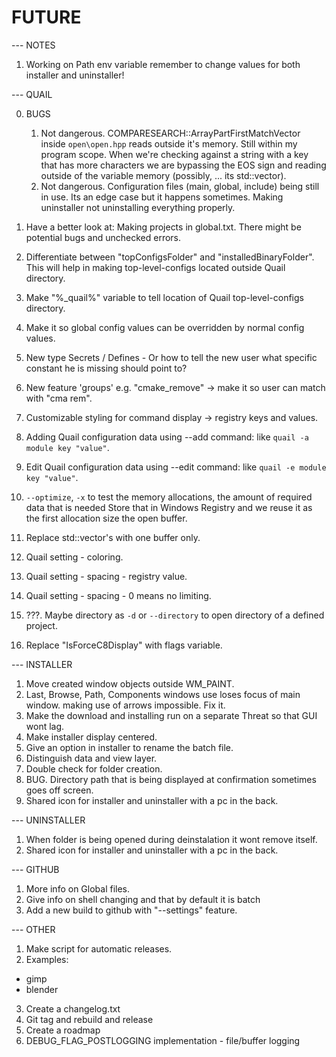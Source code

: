 # FUTURE

--- NOTES

01. Working on Path env variable remember to change values for both installer and uninstaller!

--- QUAIL

00. BUGS

	01. Not dangerous. COMPARESEARCH::ArrayPartFirstMatchVector inside `open\open.hpp` reads outside it's memory. 
		Still within my program scope. When we're checking against a string with a key that has more characters we are
		bypassing the EOS sign and reading outside of the variable memory (possibly, ... its std::vector).
	02. Not dangerous. Configuration files (main, global, include) being still in use. 
		Its an edge case but it happens sometimes. Making uninstaller not uninstalling everything properly.

01. Have a better look at: Making projects in global.txt. There might be potential bugs and unchecked errors.
02. Differentiate between "topConfigsFolder" and "installedBinaryFolder". This will help in making 
	top-level-configs located outside Quail directory.
03. Make "%_quail%" variable to tell location of Quail top-level-configs directory. 
04. Make it so global config values can be overridden by normal config values.
05. New type Secrets / Defines - Or how to tell the new user what specific constant he is missing should point to?
06. New feature 'groups' e.g. "cmake_remove" -> make it so user can match with "cma rem".
07. Customizable styling for command display -> registry keys and values.
08. Adding Quail configuration data using --add command: like `quail -a module key "value"`.
09. Edit Quail configuration data using --edit command: like `quail -e module key "value"`.
10. `--optimize`, `-x` to test the memory allocations, the amount of required data that is needed 
	Store that in Windows Registry and we reuse it as the first allocation size the open buffer.
11. Replace std::vector's with one buffer only.
12. Quail setting - coloring.
13. Quail setting - spacing - registry value.
14. Quail setting - spacing - 0 means no limiting.
15. ???. Maybe directory as `-d` or `--directory` to open directory of a defined project.
16. Replace "IsForceC8Display" with flags variable.

--- INSTALLER

01. Move created window objects outside WM_PAINT.
02. Last, Browse, Path, Components windows use loses focus of main window. making use of arrows impossible. Fix it.
03. Make the download and installing run on a separate Threat so that GUI wont lag.
04. Make installer display centered.
05. Give an option in installer to rename the batch file.
06. Distinguish data and view layer.
07. Double check for folder creation.
08. BUG. Directory path that is being displayed at confirmation sometimes goes off screen.
09. Shared icon for installer and uninstaller with a pc in the back.

--- UNINSTALLER

01. When folder is being opened during deinstalation it wont remove itself. 
02. Shared icon for installer and uninstaller with a pc in the back.

--- GITHUB

01. More info on Global files.
02. Give info on shell changing and that by default it is batch
03. Add a new build to github with "--settings" feature.

--- OTHER

01. Make script for automatic releases.
02. Examples:
- gimp
- blender
03. Create a changelog.txt
04. Git tag and rebuild and release
05. Create a roadmap
06. DEBUG_FLAG_POSTLOGGING implementation - file/buffer logging
